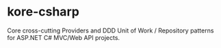 # kore-csharp
Core cross-cutting Providers and DDD Unit of Work / Repository patterns for ASP.NET C# MVC/Web API projects.
